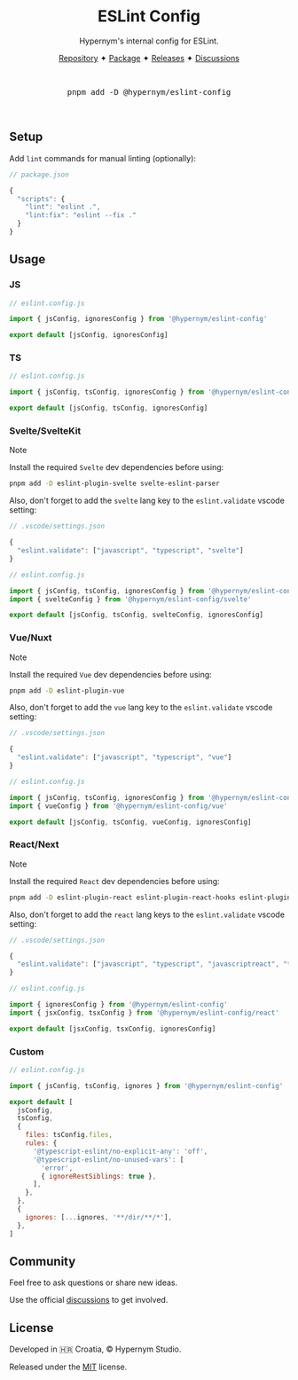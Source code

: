 <h1 align="center">ESLint Config</h1>

<p align="center">Hypernym's internal config for ESLint.</p>

<p align="center">
  <a href="https://github.com/hypernym-studio/eslint-config">Repository</a>
  <span>✦</span>
  <a href="https://www.npmjs.com/package/@hypernym/eslint-config">Package</a>
  <span>✦</span>
  <a href="https://github.com/hypernym-studio/eslint-config/releases">Releases</a>
  <span>✦</span>
  <a href="https://github.com/hypernym-studio/eslint-config/discussions">Discussions</a>
</p>

<br>

<pre align="center">pnpm add -D @hypernym/eslint-config</pre>

<br>

## Setup

Add `lint` commands for manual linting (optionally):

```js
// package.json

{
  "scripts": {
    "lint": "eslint .",
    "lint:fix": "eslint --fix ."
  }
}
```

## Usage

### JS

```js
// eslint.config.js

import { jsConfig, ignoresConfig } from '@hypernym/eslint-config'

export default [jsConfig, ignoresConfig]
```

### TS

```js
// eslint.config.js

import { jsConfig, tsConfig, ignoresConfig } from '@hypernym/eslint-config'

export default [jsConfig, tsConfig, ignoresConfig]
```

### Svelte/SvelteKit

> [!NOTE]
>
> Install the required `Svelte` dev dependencies before using:
>
> ```sh
> pnpm add -D eslint-plugin-svelte svelte-eslint-parser
> ```
>
> Also, don't forget to add the `svelte` lang key to the `eslint.validate` vscode setting:
>
> ```js
> // .vscode/settings.json
>
> {
>   "eslint.validate": ["javascript", "typescript", "svelte"]
> }
> ```

```js
// eslint.config.js

import { jsConfig, tsConfig, ignoresConfig } from '@hypernym/eslint-config'
import { svelteConfig } from '@hypernym/eslint-config/svelte'

export default [jsConfig, tsConfig, svelteConfig, ignoresConfig]
```

### Vue/Nuxt

> [!NOTE]
>
> Install the required `Vue` dev dependencies before using:
>
> ```sh
> pnpm add -D eslint-plugin-vue
> ```
>
> Also, don't forget to add the `vue` lang key to the `eslint.validate` vscode setting:
>
> ```js
> // .vscode/settings.json
>
> {
>   "eslint.validate": ["javascript", "typescript", "vue"]
> }
> ```

```js
// eslint.config.js

import { jsConfig, tsConfig, ignoresConfig } from '@hypernym/eslint-config'
import { vueConfig } from '@hypernym/eslint-config/vue'

export default [jsConfig, tsConfig, vueConfig, ignoresConfig]
```

### React/Next

> [!NOTE]
>
> Install the required `React` dev dependencies before using:
>
> ```sh
> pnpm add -D eslint-plugin-react eslint-plugin-react-hooks eslint-plugin-react-refresh
> ```
>
> Also, don't forget to add the `react` lang keys to the `eslint.validate` vscode setting:
>
> ```js
> // .vscode/settings.json
>
> {
>   "eslint.validate": ["javascript", "typescript", "javascriptreact", "typescriptreact"]
> }
> ```

```js
// eslint.config.js

import { ignoresConfig } from '@hypernym/eslint-config'
import { jsxConfig, tsxConfig } from '@hypernym/eslint-config/react'

export default [jsxConfig, tsxConfig, ignoresConfig]
```

### Custom

```js
// eslint.config.js

import { jsConfig, tsConfig, ignores } from '@hypernym/eslint-config'

export default [
  jsConfig,
  tsConfig,
  {
    files: tsConfig.files,
    rules: {
      '@typescript-eslint/no-explicit-any': 'off',
      '@typescript-eslint/no-unused-vars': [
        'error',
        { ignoreRestSiblings: true },
      ],
    },
  },
  {
    ignores: [...ignores, '**/dir/**/*'],
  },
]
```

## Community

Feel free to ask questions or share new ideas.

Use the official [discussions](https://github.com/hypernym-studio/eslint-config/discussions) to get involved.

## License

Developed in 🇭🇷 Croatia, © Hypernym Studio.

Released under the [MIT](LICENSE.txt) license.
